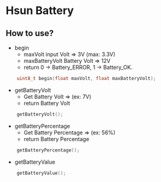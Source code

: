 # Hsun Battery

## How to use?

* begin
  * maxVolt          input Volt   => 3V (max: 3.3V)
  * maxBatteryVolt   Battery Volt => 12V
  * return           0 -> Battery_ERROR, 1 -> Battery_OK.

```cpp
    uint8_t begin(float maxVolt, float maxBatteryVolt);
```

* getBatteryVolt
  * Get Battery Volt => (ex: 7V)
  * return Battery Volt

```cpp
    getBatteryVolt();
```

* getBatteryPercentage
  * Get Battery Percentage => (ex: 56%)
  * return Battery Percentage

```cpp
    getBatteryPercentage();
```

* getBatteryValue

```cpp
    getBatteryValue();
```
